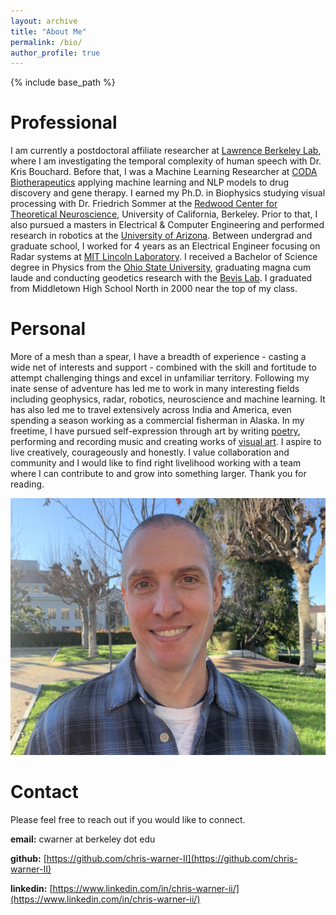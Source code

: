 ```yaml
---
layout: archive
title: "About Me"
permalink: /bio/
author_profile: true
---
```


{% include base_path %}

Professional
======

I am currently a postdoctoral affiliate researcher at [Lawrence Berkeley Lab](https://www.lbl.gov), where I am investigating the temporal complexity of human speech with Dr. Kris Bouchard. Before that, I was a Machine Learning Researcher at [CODA Biotherapeutics](https://www.crunchbase.com/organization/coda-biotherapeutics) applying machine learning and NLP models to drug discovery and gene therapy. I earned my Ph.D. in Biophysics studying visual processing with Dr. Friedrich Sommer at the [Redwood Center for Theoretical Neuroscience](https://redwood.berkeley.edu), University of California, Berkeley. Prior to that, I also pursued a masters in Electrical & Computer Engineering and performed research in robotics at the [University of Arizona](https://ece.engineering.arizona.edu). Between undergrad and graduate school, I worked for 4 years as an Electrical Engineer focusing on Radar systems at [MIT Lincoln Laboratory](https://www.ll.mit.edu). I received a Bachelor of Science degree in Physics from the [Ohio State University](https://physics.osu.edu), graduating magna cum laude and conducting geodetics research with the [Bevis Lab](https://earthsciences.osu.edu/people/bevis.6). I graduated from Middletown High School North in 2000 near the top of my class.

Personal
======

More of a mesh than a spear, I have a breadth of experience - casting a wide net of interests and support - combined with the skill and fortitude to attempt challenging things and excel in unfamiliar territory. Following my inate sense of adventure has led me to work in many interesting fields including geophysics, radar, robotics, neuroscience and machine learning. It has also led me to travel extensively across India and America, even spending a season working as a commercial fisherman in Alaska. In my freetime, I have pursued self-expression through art by writing [poetry](https://chris-warner-ii.github.io/art_visual/), performing and recording music and creating works of [visual art](https://chris-warner-ii.github.io/art_visual/). I aspire to live creatively, courageously and honestly. I value collaboration and community and I would like to find right livelihood working with a team where I can contribute to and grow into something larger. Thank you for reading.

<!-- Photo of me here -->
<img src='/images/Warner_HS2.jpg'><br/>

Contact
======

Please feel free to reach out if you would like to connect. <br/>

**email:** cwarner at berkeley dot edu <br/>

**github:** [https://github.com/chris-warner-II](https://github.com/chris-warner-II) <br/>

**linkedin:** [https://www.linkedin.com/in/chris-warner-ii/](https://www.linkedin.com/in/chris-warner-ii/) <br/>
